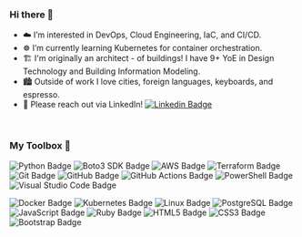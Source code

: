 ### Hi there 👋

- ☁️ I’m interested in DevOps, Cloud Engineering, IaC, and CI/CD.
- ☸️ I’m currently learning Kubernetes for container orchestration.
- 🏗️ I'm originally an architect - of buildings!  I have 9+ YoE in Design Technology and Building Information Modeling.
- 🏙️ Outside of work I love cities, foreign languages, keyboards, and espresso.
- 📨 Please reach out via LinkedIn! [![Linkedin Badge](https://img.shields.io/badge/-WilliamLewis-blue?style=flat&logo=Linkedin&logoColor=white)](https://www.linkedin.com/in/william-a-lewis)

</br>

### My Toolbox 🧰

<img src="https://img.shields.io/badge/-PYTHON-3776AB?logo=Python&logoColor=white" alt="Python Badge" /> <img src="https://img.shields.io/badge/-BOTO3%20SDK-232F3E?logo=Amazon-AWS&logoColor=white" alt="Boto3 SDK Badge" /> <img src="https://img.shields.io/badge/-AWS-232F3E?logo=Amazon-AWS&logoColor=white" alt="AWS Badge" /> <img src="https://img.shields.io/badge/-TERRAFORM-7B42BC?logo=Terraform&logoColor=white" alt="Terraform Badge" /> <img src="https://img.shields.io/badge/-GIT-F05032?logo=Git&logoColor=white" alt="Git Badge" /> <img src="https://img.shields.io/badge/-GITHUB-6E5494?logo=GitHub&logoColor=white" alt="GitHub Badge" /> <img src="https://img.shields.io/badge/-GITHUB%20ACTIONS-2088FF?logo=GitHub-Actions&logoColor=white" alt="GitHub Actions Badge" /> <img src="https://img.shields.io/badge/-POWERSHELL-5391FE?logo=PowerShell&logoColor=white" alt="PowerShell Badge" /> <img src="https://img.shields.io/badge/-VS%20CODE-007ACC?logo=Visual-Studio-Code&logoColor=white" alt="Visual Studio Code Badge" />

<img src="https://img.shields.io/badge/-DOCKER-2496ED?logo=Docker&logoColor=white" alt="Docker Badge" /> <img src="https://img.shields.io/badge/-KUBERNETES-326CE5?logo=Kubernetes&logoColor=white" alt="Kubernetes Badge" /> <img src="https://img.shields.io/badge/-LINUX-FCC624?logo=Linux&logoColor=black" alt="Linux Badge" /> <img src="https://img.shields.io/badge/-POSTGRESQL-4169E1?logo=PostgreSQL&logoColor=white" alt="PostgreSQL Badge" /> <img src="https://img.shields.io/badge/-JAVASCRIPT-F7DF1E?logo=JavaScript&logoColor=black" alt="JavaScript Badge" /> <img src="https://img.shields.io/badge/-RUBY-CC342D?logo=Ruby&logoColor=white" alt="Ruby Badge" /> <img src="https://img.shields.io/badge/-HTML-E34F26?logo=HTML5&logoColor=white" alt="HTML5 Badge" /> <img src="https://img.shields.io/badge/-CSS-1572B6?logo=CSS3&logoColor=white" alt="CSS3 Badge" /> <img src="https://img.shields.io/badge/-BOOTSTRAP-7952B3?logo=Bootstrap&logoColor=white" alt="Bootstrap Badge" />
